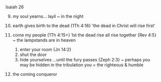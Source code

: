 Isaiah 26


9) my soul yearns...
		layil ~ in the night

19) earth gives birth to the dead
	{1Th 4:16} 'the dead in Christ will rise first'

20) come my people
	{1Th 4:15+}
		1st the dead rise
		all rise together
	{Rev 4:5} ~ the lampstands are in heaven
	1. enter your room {Jn 14:2}
	2. shut the door
	3. hide yourselves 
	...until the fury passes
	{Zeph 2:3} ~ perhaps _you_ may be hidden in the tribulation
		you = the righteous & humble

21) the coming conqueror
